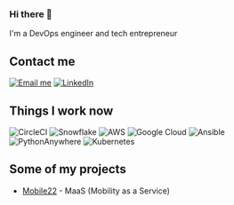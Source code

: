 ### Hi there 👋

I'm a DevOps engineer and tech entrepreneur

## Contact me

[![Email me](https://img.shields.io/badge/EMAIL-ME-red.svg?style=for-the-badge&logo=gmail)](mailto:santhanakrishnanbtech@gmail.com)
[![LinkedIn](https://img.shields.io/badge/LINKED-IN-blue.svg?style=for-the-badge&logo=linkedin)](https://in.linkedin.com/in/santhanakrishnanbtech)

## Things I work now
![CircleCI](https://img.shields.io/badge/circle%20ci-%23161616.svg?style=for-the-badge&logo=circleci&logoColor=white)
![Snowflake](https://img.shields.io/badge/snowflake-%2329B5E8.svg?style=for-the-badge&logo=snowflake&logoColor=white)
![AWS](https://img.shields.io/badge/AWS-%23FF9900.svg?style=for-the-badge&logo=amazon-aws&logoColor=white)
![Google Cloud](https://img.shields.io/badge/GoogleCloud-%234285F4.svg?style=for-the-badge&logo=google-cloud&logoColor=white)
![Ansible](https://img.shields.io/badge/ansible-%231A1918.svg?style=for-the-badge&logo=ansible&logoColor=white)
![PythonAnywhere](https://img.shields.io/badge/pythonanywhere-%232F9FD7.svg?style=for-the-badge&logo=pythonanywhere&logoColor=151515)
![Kubernetes](https://img.shields.io/badge/kubernetes-%23326ce5.svg?style=for-the-badge&logo=kubernetes&logoColor=white)


## Some of my projects

* [Mobile22](https://www.indiumsoftware.com/success_stories/mobility-as-a-service-technology-platform-leveraging-aws-services.pdf) - MaaS (Mobility as a Service)
  
